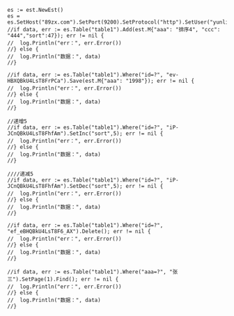 	es := est.NewEst()
	es = es.SetHost("89zx.com").SetPort(9200).SetProtocol("http").SetUser("yunlifang").SetPassword("YlfEs2020")
	//if data, err := es.Table("table1").Add(est.M{"aaa": "排序4", "ccc": "444","sort":47}); err != nil {
	//	log.Println("err：", err.Error())
	//} else {
	//	log.Println("数据：", data)
	//}

	//if data, err := es.Table("table1").Where("id=?", "ev-HBXQBkU4LsT8FrPCa").Save(est.M{"aaa": "1998"}); err != nil {
	//	log.Println("err：", err.Error())
	//} else {
	//	log.Println("数据：", data)
	//}

	//递增5
	//if data, err := es.Table("table1").Where("id=?", "iP-JCnQBkU4LsT8FhfAm").SetInc("sort",5); err != nil {
	//	log.Println("err：", err.Error())
	//} else {
	//	log.Println("数据：", data)
	//}

	////递减5
	//if data, err := es.Table("table1").Where("id=?", "iP-JCnQBkU4LsT8FhfAm").SetDec("sort",5); err != nil {
	//	log.Println("err：", err.Error())
	//} else {
	//	log.Println("数据：", data)
	//}

	//if data, err := es.Table("table1").Where("id=?", "ef_eBHQBkU4LsT8F6_AX").Delete(); err != nil {
	//	log.Println("err：", err.Error())
	//} else {
	//	log.Println("数据：", data)
	//}

	//if data, err := es.Table("table1").Where("aaa=?", "张三").SetPage(1).Find(); err != nil {
	//	log.Println("err：", err.Error())
	//} else {
	//	log.Println("数据：", data)
	//}
